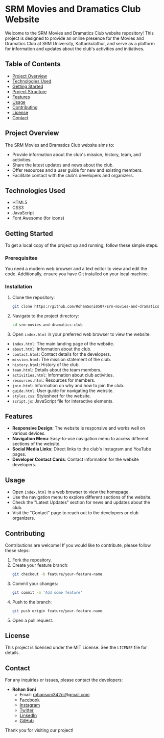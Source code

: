 # SRM Movies and Dramatics Club Website

Welcome to the SRM Movies and Dramatics Club website repository! This project is designed to provide an online presence for the Movies and Dramatics Club at SRM University, Kattankulathur, and serve as a platform for information and updates about the club's activities and initiatives.

## Table of Contents
- [Project Overview](#project-overview)
- [Technologies Used](#technologies-used)
- [Getting Started](#getting-started)
- [Project Structure](#project-structure)
- [Features](#features)
- [Usage](#usage)
- [Contributing](#contributing)
- [License](#license)
- [Contact](#contact)

## Project Overview
The SRM Movies and Dramatics Club website aims to:
- Provide information about the club's mission, history, team, and activities.
- Share the latest updates and news about the club.
- Offer resources and a user guide for new and existing members.
- Facilitate contact with the club's developers and organizers.

## Technologies Used
- HTML5
- CSS3
- JavaScript
- Font Awesome (for icons)

## Getting Started
To get a local copy of the project up and running, follow these simple steps.

### Prerequisites
You need a modern web browser and a text editor to view and edit the code. Additionally, ensure you have Git installed on your local machine.

### Installation
1. Clone the repository:
    ```bash
    git clone https://github.com/RohanSoni0507/srm-movies-and-dramatics-club.git
    ```
2. Navigate to the project directory:
    ```bash
    cd srm-movies-and-dramatics-club
    ```

3. Open `index.html` in your preferred web browser to view the website.

- `index.html`: The main landing page of the website.
- `about.html`: Information about the club.
- `contact.html`: Contact details for the developers.
- `mission.html`: The mission statement of the club.
- `history.html`: History of the club.
- `team.html`: Details about the team members.
- `activities.html`: Information about club activities.
- `resources.html`: Resources for members.
- `join.html`: Information on why and how to join the club.
- `guide.html`: User guide for navigating the website.
- `styles.css`: Stylesheet for the website.
- `script.js`: JavaScript file for interactive elements.

## Features
- **Responsive Design**: The website is responsive and works well on various devices.
- **Navigation Menu**: Easy-to-use navigation menu to access different sections of the website.
- **Social Media Links**: Direct links to the club's Instagram and YouTube pages.
- **Developer Contact Cards**: Contact information for the website developers.

## Usage
- Open `index.html` in a web browser to view the homepage.
- Use the navigation menu to explore different sections of the website.
- Check the "Latest Updates" section for news and updates about the club.
- Visit the "Contact" page to reach out to the developers or club organizers.

## Contributing
Contributions are welcome! If you would like to contribute, please follow these steps:
1. Fork the repository.
2. Create your feature branch:
    ```bash
    git checkout -b feature/your-feature-name
    ```
3. Commit your changes:
    ```bash
    git commit -m 'Add some feature'
    ```
4. Push to the branch:
    ```bash
    git push origin feature/your-feature-name
    ```
5. Open a pull request.

## License
This project is licensed under the MIT License. See the `LICENSE` file for details.

## Contact
For any inquiries or issues, please contact the developers:

- **Rohan Soni**
  - Email: rohansoni342ni@gmail.com
  - [Facebook](https://www.facebook.com/rohansoni0507?mibextid=nW3QTL)
  - [Instagram](https://www.instagram.com/rohansoni0507/?igshid=NGVhN2U2NjQ0Yg%3D%3D)
  - [Twitter](https://twitter.com/RohanSoni118254?t=IPXe6fEidR0cfmS4T5zZWw&s=09)
  - [LinkedIn](https://www.linkedin.com/in/rohan-soni-963038224/)
  - [GitHub](https://github.com/RohanSoni0507)

Thank you for visiting our project!
